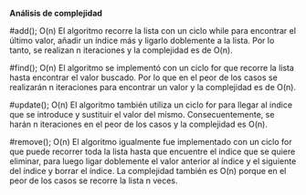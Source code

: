 **Análisis de complejidad**

#add(); O(n)
El algoritmo recorre la lista con un ciclo while para encontrar el último valor, añadir un índice más y ligarlo doblemente a la lista. Por lo tanto, se realizan n iteraciones y la complejidad es de O(n).

#find(); O(n)
El algoritmo se implementó con un ciclo for que recorre la lista hasta encontrar el valor buscado. Por lo que en el peor de los casos se realizarán n iteraciones para encontrar un valor y la complejidad es de O(n).

#update(); O(n)
El algoritmo también utiliza un ciclo for para llegar al indice que se introduce y sustituir el valor del mismo. Consecuentemente, se harán n iteraciones en el peor de los casos y la complejidad es O(n).

#remove(); O(n)
El algoritmo igualmente fue implementado con un ciclo for que puede recorrer toda la lista hasta que encuentre el indice que se quiere eliminar, para luego ligar doblemente el valor anterior al índice y el siguiente del índice y borrar el índice. La complejidad también es O(n) porque en el peor de los casos se recorre la lista n veces.
